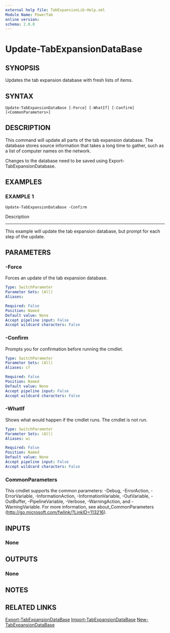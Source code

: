 ```yaml
---
external help file: TabExpansionLib-Help.xml
Module Name: PowerTab
online version:
schema: 2.0.0
---
```


# Update-TabExpansionDataBase

## SYNOPSIS
Updates the tab expansion database with fresh lists of items.

## SYNTAX

```
Update-TabExpansionDataBase [-Force] [-WhatIf] [-Confirm] [<CommonParameters>]
```

## DESCRIPTION
This command will update all parts of the tab expansion database.
The database stores source information that takes a long time to gather, such as a list of computer names on the network.

Changes to the database need to be saved using Export-TabExpansionDatabase.

## EXAMPLES

### EXAMPLE 1
```
Update-TabExpansionDataBase -Confirm
```

Description

-----------

This example will update the tab expansion database, but prompt for each step of the update.

## PARAMETERS

### -Force
Forces an update of the tab expansion database.

```yaml
Type: SwitchParameter
Parameter Sets: (All)
Aliases:

Required: False
Position: Named
Default value: None
Accept pipeline input: False
Accept wildcard characters: False
```

### -Confirm
Prompts you for confirmation before running the cmdlet.

```yaml
Type: SwitchParameter
Parameter Sets: (All)
Aliases: cf

Required: False
Position: Named
Default value: None
Accept pipeline input: False
Accept wildcard characters: False
```

### -WhatIf
Shows what would happen if the cmdlet runs.
The cmdlet is not run.

```yaml
Type: SwitchParameter
Parameter Sets: (All)
Aliases: wi

Required: False
Position: Named
Default value: None
Accept pipeline input: False
Accept wildcard characters: False
```

### CommonParameters
This cmdlet supports the common parameters: -Debug, -ErrorAction, -ErrorVariable, -InformationAction, -InformationVariable, -OutVariable, -OutBuffer, -PipelineVariable, -Verbose, -WarningAction, and -WarningVariable.
For more information, see about_CommonParameters (http://go.microsoft.com/fwlink/?LinkID=113216).

## INPUTS

### None

## OUTPUTS

### None

## NOTES

## RELATED LINKS

[Export-TabExpansionDataBase]()
[Import-TabExpansionDataBase]()
[New-TabExpansionDataBase]()
